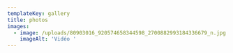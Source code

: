 ```yaml
---
templateKey: gallery
title: photos
images:
  - image: /uploads/80903016_920574658344598_2700882993184336679_n.jpg
    imageAlt: 'Vidéo '
---
```


